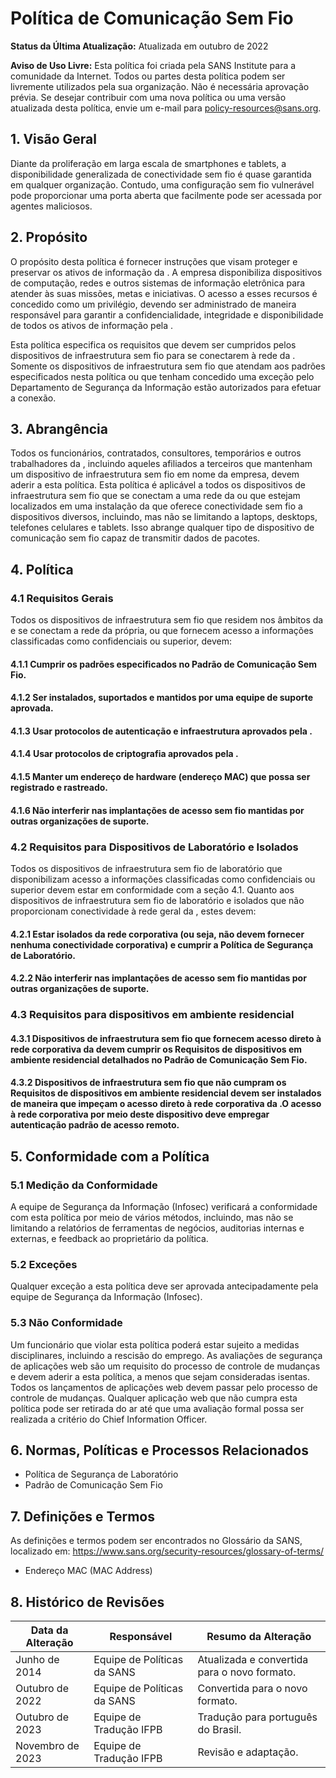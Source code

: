 # Política de Comunicação Sem Fio

**Status da Última Atualização:** Atualizada em outubro de 2022

**Aviso de Uso Livre:** Esta política foi criada pela SANS Institute para a comunidade da Internet. Todos ou partes desta política podem ser livremente utilizados pela sua organização. Não é necessária aprovação prévia. Se desejar contribuir com uma nova política ou uma versão atualizada desta política, envie um e-mail para policy-resources@sans.org.

## 1. Visão Geral

Diante da proliferação em larga escala de smartphones e tablets, a disponibilidade generalizada de conectividade sem fio é quase garantida em qualquer organização. Contudo, uma configuração sem fio vulnerável pode proporcionar uma porta aberta que facilmente pode ser acessada por agentes maliciosos.

## 2. Propósito

O propósito desta política é fornecer instruções que visam proteger e preservar os ativos de informação da <Nome da Empresa>. A empresa disponibiliza dispositivos de computação, redes e outros sistemas de informação eletrônica para atender às suas missões, metas e iniciativas. O acesso a esses recursos é concedido como um privilégio, devendo ser administrado de maneira responsável para garantir a confidencialidade, integridade e disponibilidade de todos os ativos de informação pela <Nome da Empresa>.

Esta política especifica os requisitos que devem ser cumpridos pelos dispositivos de infraestrutura sem fio para se conectarem à rede da <Nome da Empresa>. Somente os dispositivos de infraestrutura sem fio que atendam aos padrões especificados nesta política ou que tenham concedido uma exceção pelo Departamento de Segurança da Informação estão autorizados para efetuar a conexão.

## 3. Abrangência

Todos os funcionários, contratados, consultores, temporários e outros trabalhadores da <Nome da Empresa>, incluindo aqueles afiliados a terceiros que mantenham um dispositivo de infraestrutura sem fio em nome da empresa, devem aderir a esta política. Esta política é aplicável a todos os dispositivos de infraestrutura sem fio que se conectam a uma rede da <Nome da Empresa> ou que estejam localizados em uma instalação da <Nome da Empresa> que oferece conectividade sem fio a dispositivos diversos, incluindo, mas não se limitando a laptops, desktops, telefones celulares e tablets. Isso abrange qualquer tipo de dispositivo de comunicação sem fio capaz de transmitir dados de pacotes.

## 4. Política

### **4.1 Requisitos Gerais**

Todos os dispositivos de infraestrutura sem fio que residem nos âmbitos da <Nome da Empresa> e se conectam a rede da própria, ou que fornecem acesso a informações classificadas como confidenciais ou superior, devem:

#### 4.1.1 Cumprir os padrões especificados no Padrão de Comunicação Sem Fio. 
#### 4.1.2 Ser instalados, suportados e mantidos por uma equipe de suporte aprovada.
#### 4.1.3 Usar protocolos de autenticação e infraestrutura aprovados pela <Nome da Empresa>.
#### 4.1.4 Usar protocolos de criptografia aprovados pela <Nome da Empresa>.
#### 4.1.5 Manter um endereço de hardware (endereço MAC) que possa ser registrado e rastreado. 
#### 4.1.6 Não interferir nas implantações de acesso sem fio mantidas por outras organizações de suporte.

### **4.2 Requisitos para Dispositivos de Laboratório e Isolados**

Todos os dispositivos de infraestrutura sem fio de laboratório que disponibilizam acesso a informações classificadas como confidenciais ou superior devem estar em conformidade com a seção 4.1. Quanto aos dispositivos de infraestrutura sem fio de laboratório e isolados que não proporcionam conectividade à rede geral da <Nome da Empresa>, estes devem:

#### 4.2.1 Estar isolados da rede corporativa (ou seja, não devem fornecer nenhuma conectividade corporativa) e cumprir a Política de Segurança de Laboratório.
#### 4.2.2 Não interferir nas implantações de acesso sem fio mantidas por outras organizações de suporte. 

### 4.3 Requisitos para dispositivos em ambiente residencial

#### 4.3.1 Dispositivos de infraestrutura sem fio que fornecem acesso direto à rede corporativa da <Nome da Empresa> devem cumprir os Requisitos de dispositivos em ambiente residencial detalhados no Padrão de Comunicação Sem Fio.

#### 4.3.2 Dispositivos de infraestrutura sem fio que não cumpram os Requisitos de dispositivos em ambiente residencial devem ser instalados de maneira que impeçam o acesso direto à rede corporativa da <Nome da Empresa>.O acesso à rede corporativa por meio deste dispositivo deve empregar autenticação padrão de acesso remoto.

## 5. Conformidade com a Política

### 5.1 Medição da Conformidade
A equipe de Segurança da Informação (Infosec) verificará a conformidade com esta política por meio de vários métodos, incluindo, mas não se limitando a relatórios de ferramentas de negócios, auditorias internas e externas, e feedback ao proprietário da política.

### 5.2 Exceções
Qualquer exceção a esta política deve ser aprovada antecipadamente pela equipe de Segurança da Informação (Infosec).

### 5.3 Não Conformidade
Um funcionário que violar esta política poderá estar sujeito a medidas disciplinares, incluindo a rescisão do emprego. As avaliações de segurança de aplicações web são um requisito do processo de controle de mudanças e devem aderir a esta política, a menos que sejam consideradas isentas. Todos os lançamentos de aplicações web devem passar pelo processo de controle de mudanças. Qualquer aplicação web que não cumpra esta política pode ser retirada do ar até que uma avaliação formal possa ser realizada a critério do Chief Information Officer.

## 6. Normas, Políticas e Processos Relacionados

- Política de Segurança de Laboratório
- Padrão de Comunicação Sem Fio

## 7. Definições e Termos

As definições e termos podem ser encontrados no Glossário da SANS, localizado em: https://www.sans.org/security-resources/glossary-of-terms/

- Endereço MAC (MAC Address)

## 8. Histórico de Revisões

Data da Alteração | Responsável | Resumo da Alteração
--- | --- | ---
Junho de 2014 | Equipe de Políticas da SANS | Atualizada e convertida para o novo formato.
Outubro de 2022 | Equipe de Políticas da SANS | Convertida para o novo formato.
Outubro de 2023 | Equipe de Tradução IFPB | Tradução para português do Brasil.
Novembro de 2023 | Equipe de Tradução IFPB | Revisão e adaptação.